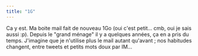 ```yaml
---
title: "1G"
---
```


Ca y est. Ma boite mail fait de nouveau 1Go (oui c'est petit... cmb, oui je
sais aussi :p). Depuis le "grand ménage" il y a quelques années, ça en a pris
du temps. J'imagine que je n'utilise plus le mail autant qu'avant ; nos
habitudes changent, entre tweets et petits mots doux par IM...


